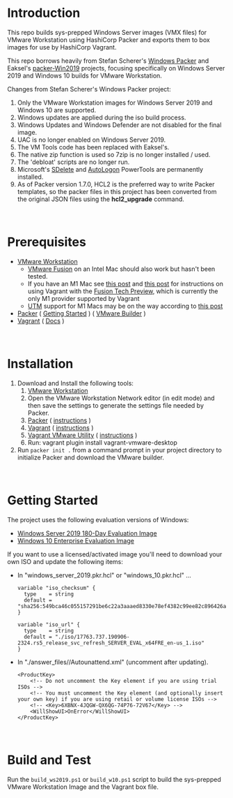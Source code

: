 \
**Introduction**
================
This repo builds sys-prepped Windows Server images (VMX files) for VMware Workstation using HashiCorp Packer 
and exports them to box images for use by HashiCorp Vagrant.

This repo borrows heavily from Stefan Scherer's [Windows Packer](https://github.com/StefanScherer/packer-windows) 
and Eaksel's [packer-Win2019](https://github.com/eaksel/packer-Win2019) projects, focusing specifically on 
Windows Server 2019 and Windows 10 builds for VMware Workstation. 

Changes from Stefan Scherer's Windows Packer project:
1. Only the VMware Workstation images for Windows Server 2019 and Windows 10 are supported. 
1. Windows updates are applied during the iso build process.
1. Windows Updates and Windows Defender are not disabled for the final image.
1. UAC is no longer enabled on Windows Server 2019.
1. The VM Tools code has been replaced with Eaksel's.
1. The native zip function is used so 7zip is no longer installed / used.
1. The 'debloat' scripts are no longer run.
1. Microsoft's [SDelete](https://learn.microsoft.com/en-us/sysinternals/downloads/sdelete) and 
   [AutoLogon](https://learn.microsoft.com/en-us/sysinternals/downloads/autologon) PowerTools are permanently installed.
1. As of Packer version 1.7.0, HCL2 is the preferred way to write Packer templates, so the packer files in this 
   project has been converted from the original JSON files using the **hcl2_upgrade** command.


\
**Prerequisites**
================
- [VMware Workstation](https://www.vmware.com/products/workstation-pro.html)
    - [VMware Fusion](https://www.vmware.com/products/fusion.html) on an Intel Mac should also work but hasn't been
      tested. 
    - If you have an M1 Mac see 
      [this post](https://github.com/hashicorp/vagrant-vmware-desktop/issues/22#issuecomment-956340079) and 
      [this post](https://gist.github.com/sbailliez/f22db6434ac84eccb6d3c8833c85ad92) 
      for instructions on using Vagrant with the 
      [Fusion Tech Preview](https://customerconnect.vmware.com/downloads/get-download?downloadGroup=FUS-PUBTP-2021H1), 
      which is currently the only M1 provider supported by Vagrant
    - [UTM](https://getutm.app/) support for M1 Macs may be on the way according to 
      [this post](https://github.com/hashicorp/vagrant/issues/12518)
- [Packer](https://www.packer.io/downloads.html) 
          ( [Getting Started](https://www.packer.io/intro/getting-started/install.html) ) 
          ( [VMware Builder](https://www.packer.io/plugins/builders/vmware/iso) )
- [Vagrant](https://www.vagrantup.com/) ( [Docs](https://www.vagrantup.com/docs) )


\
**Installation**
================
1. Download and Install the following tools:
    1. [VMware Workstation](https://www.vmware.com/products/workstation-pro/workstation-pro-evaluation.html)
    1. Open the VMware Workstation Network editor (in edit mode) and then save the settings to generate the settings
       file needed by Packer.
    1. [Packer](https://www.packer.io/downloads)
       ( [instructions](https://learn.hashicorp.com/tutorials/packer/get-started-install-cli) )
    1. [Vagrant](https://www.vagrantup.com/downloads) 
       ( [instructions](https://www.vagrantup.com/docs/installation) )
    1. [Vagrant VMware Utility](https://www.vagrantup.com/vmware/downloads) 
       ( [instructions](https://www.vagrantup.com/docs/providers/vmware/installation) )
    1. Run: vagrant plugin install vagrant-vmware-desktop
1. Run `packer init .` from a command prompt in your project directory to initialize Packer and download the VMware builder.


\
**Getting Started**
=======================

The project uses the following evaluation versions of Windows:
- [Windows Server 2019 180-Day Evaluation Image](https://software-download.microsoft.com/download/pr/17763.737.190906-2324.rs5_release_svc_refresh_SERVER_EVAL_x64FRE_en-us_1.iso)
- [Windows 10 Enterprise Evaluation Image](https://software-download.microsoft.com/download/sg/444969d5-f34g-4e03-ac9d-1f9786c69161/19044.1288.211006-0501.21h2_release_svc_refresh_CLIENTENTERPRISEEVAL_OEMRET_x64FRE_en-us.iso)

If you want to use a licensed/activated image you'll need to download your own ISO and update the following items:

  - In "windows_server_2019.pkr.hcl" or "windows_10.pkr.hcl" ...
      ```
      variable "iso_checksum" {
        type    = string
        default = "sha256:549bca46c055157291be6c22a3aaaed8330e78ef4382c99ee82c896426a1cee1"
      }

      variable "iso_url" {
        type    = string
        default = "./iso/17763.737.190906-2324.rs5_release_svc_refresh_SERVER_EVAL_x64FRE_en-us_1.iso"
      }
      ```
  
- In "./answer_files/<os>/Autounattend.xml" (uncomment after updating).
    ```
    <ProductKey>
        <!-- Do not uncomment the Key element if you are using trial ISOs -->
        <!-- You must uncomment the Key element (and optionally insert your own key) if you are using retail or volume license ISOs -->
        <!-- <Key>6XBNX-4JQGW-QX6QG-74P76-72V67</Key> -->
        <WillShowUI>OnError</WillShowUI>
    </ProductKey>
    ```
 
    
\
**Build and Test**
=======================

Run the `build_ws2019.ps1` or `build_w10.ps1` script to build the sys-prepped VMware Workstation Image and the Vagrant box file.

